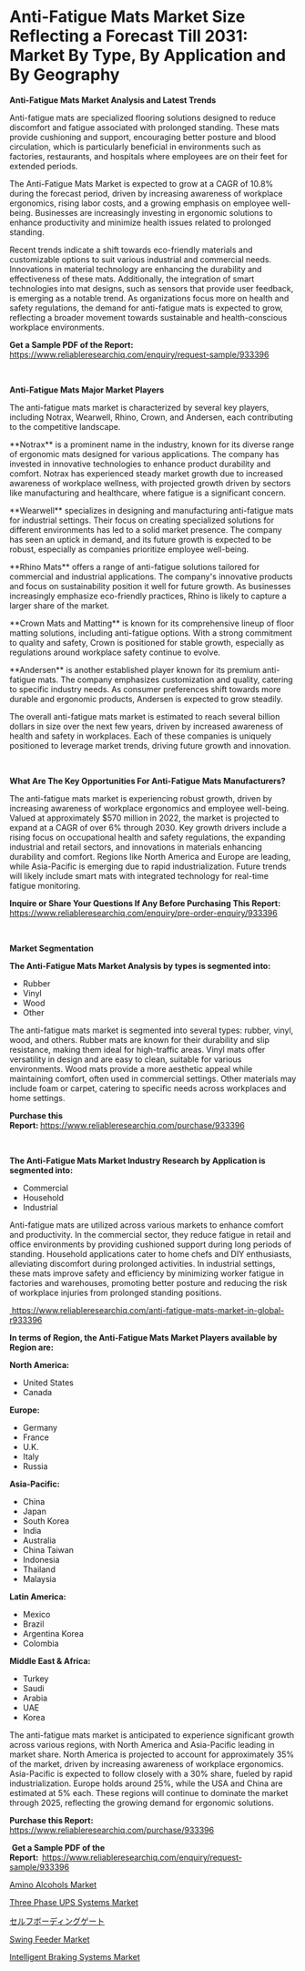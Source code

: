 <p><h1>Anti-Fatigue Mats Market Size Reflecting a Forecast Till 2031: Market By Type, By Application and By Geography</h1></p><p><strong>Anti-Fatigue Mats Market Analysis and Latest Trends</strong></p>
<p><p>Anti-fatigue mats are specialized flooring solutions designed to reduce discomfort and fatigue associated with prolonged standing. These mats provide cushioning and support, encouraging better posture and blood circulation, which is particularly beneficial in environments such as factories, restaurants, and hospitals where employees are on their feet for extended periods.</p><p>The Anti-Fatigue Mats Market is expected to grow at a CAGR of 10.8% during the forecast period, driven by increasing awareness of workplace ergonomics, rising labor costs, and a growing emphasis on employee well-being. Businesses are increasingly investing in ergonomic solutions to enhance productivity and minimize health issues related to prolonged standing.</p><p>Recent trends indicate a shift towards eco-friendly materials and customizable options to suit various industrial and commercial needs. Innovations in material technology are enhancing the durability and effectiveness of these mats. Additionally, the integration of smart technologies into mat designs, such as sensors that provide user feedback, is emerging as a notable trend. As organizations focus more on health and safety regulations, the demand for anti-fatigue mats is expected to grow, reflecting a broader movement towards sustainable and health-conscious workplace environments.</p></p>
<p><strong>Get a Sample PDF of the Report:&nbsp;</strong> <a href="https://www.reliableresearchiq.com/enquiry/request-sample/933396">https://www.reliableresearchiq.com/enquiry/request-sample/933396</a></p>
<p>&nbsp;</p>
<p><strong>Anti-Fatigue Mats Major Market Players</strong></p>
<p><p>The anti-fatigue mats market is characterized by several key players, including Notrax, Wearwell, Rhino, Crown, and Andersen, each contributing to the competitive landscape.</p><p>**Notrax** is a prominent name in the industry, known for its diverse range of ergonomic mats designed for various applications. The company has invested in innovative technologies to enhance product durability and comfort. Notrax has experienced steady market growth due to increased awareness of workplace wellness, with projected growth driven by sectors like manufacturing and healthcare, where fatigue is a significant concern.</p><p>**Wearwell** specializes in designing and manufacturing anti-fatigue mats for industrial settings. Their focus on creating specialized solutions for different environments has led to a solid market presence. The company has seen an uptick in demand, and its future growth is expected to be robust, especially as companies prioritize employee well-being.</p><p>**Rhino Mats** offers a range of anti-fatigue solutions tailored for commercial and industrial applications. The company's innovative products and focus on sustainability position it well for future growth. As businesses increasingly emphasize eco-friendly practices, Rhino is likely to capture a larger share of the market.</p><p>**Crown Mats and Matting** is known for its comprehensive lineup of floor matting solutions, including anti-fatigue options. With a strong commitment to quality and safety, Crown is positioned for stable growth, especially as regulations around workplace safety continue to evolve.</p><p>**Andersen** is another established player known for its premium anti-fatigue mats. The company emphasizes customization and quality, catering to specific industry needs. As consumer preferences shift towards more durable and ergonomic products, Andersen is expected to grow steadily.</p><p>The overall anti-fatigue mats market is estimated to reach several billion dollars in size over the next few years, driven by increased awareness of health and safety in workplaces. Each of these companies is uniquely positioned to leverage market trends, driving future growth and innovation.</p></p>
<p>&nbsp;</p>
<p><strong>What Are The Key Opportunities For Anti-Fatigue Mats Manufacturers?</strong></p>
<p><p>The anti-fatigue mats market is experiencing robust growth, driven by increasing awareness of workplace ergonomics and employee well-being. Valued at approximately $570 million in 2022, the market is projected to expand at a CAGR of over 6% through 2030. Key growth drivers include a rising focus on occupational health and safety regulations, the expanding industrial and retail sectors, and innovations in materials enhancing durability and comfort. Regions like North America and Europe are leading, while Asia-Pacific is emerging due to rapid industrialization. Future trends will likely include smart mats with integrated technology for real-time fatigue monitoring.</p></p>
<p><strong>Inquire or Share Your Questions If Any Before Purchasing This Report:</strong> <a href="https://www.reliableresearchiq.com/enquiry/pre-order-enquiry/933396">https://www.reliableresearchiq.com/enquiry/pre-order-enquiry/933396</a></p>
<p>&nbsp;</p>
<p><strong>Market Segmentation</strong></p>
<p><strong>The Anti-Fatigue Mats Market Analysis by types is segmented into:</strong></p>
<p><ul><li>Rubber</li><li>Vinyl</li><li>Wood</li><li>Other</li></ul></p>
<p><p>The anti-fatigue mats market is segmented into several types: rubber, vinyl, wood, and others. Rubber mats are known for their durability and slip resistance, making them ideal for high-traffic areas. Vinyl mats offer versatility in design and are easy to clean, suitable for various environments. Wood mats provide a more aesthetic appeal while maintaining comfort, often used in commercial settings. Other materials may include foam or carpet, catering to specific needs across workplaces and home settings.</p></p>
<p><strong>Purchase this Report:&nbsp;</strong><a href="https://www.reliableresearchiq.com/purchase/933396">https://www.reliableresearchiq.com/purchase/933396</a></p>
<p>&nbsp;</p>
<p><strong>The Anti-Fatigue Mats Market Industry Research by Application is segmented into:</strong></p>
<p><ul><li>Commercial</li><li>Household</li><li>Industrial</li></ul></p>
<p><p>Anti-fatigue mats are utilized across various markets to enhance comfort and productivity. In the commercial sector, they reduce fatigue in retail and office environments by providing cushioned support during long periods of standing. Household applications cater to home chefs and DIY enthusiasts, alleviating discomfort during prolonged activities. In industrial settings, these mats improve safety and efficiency by minimizing worker fatigue in factories and warehouses, promoting better posture and reducing the risk of workplace injuries from prolonged standing positions.</p></p>
<p><a href="https://www.reliableresearchiq.com/anti-fatigue-mats-market-in-global-r933396">&nbsp;https://www.reliableresearchiq.com/anti-fatigue-mats-market-in-global-r933396</a></p>
<p><strong>In terms of Region, the Anti-Fatigue Mats Market Players available by Region are:</strong></p>
<p>
    <p> <strong> North America: </strong>
        <ul>
            <li>United States</li>
            <li>Canada</li>
        </ul>
        </p> 
    <p> <strong> Europe: </strong>
        <ul>
            <li>Germany</li>
            <li>France</li>
            <li>U.K.</li>
            <li>Italy</li>
            <li>Russia</li>
        </ul>
        </p> 
    <p> <strong> Asia-Pacific: </strong>
        <ul>
            <li>China</li>
            <li>Japan</li>
            <li>South Korea</li>
            <li>India</li>
            <li>Australia</li>
            <li>China Taiwan</li>
            <li>Indonesia</li>
            <li>Thailand</li>
            <li>Malaysia</li>
        </ul>
        </p> 
    <p> <strong> Latin America: </strong>
        <ul>
            <li>Mexico</li>
            <li>Brazil</li>
            <li>Argentina Korea</li>
            <li>Colombia</li>
        </ul>
        </p> 
    <p> <strong> Middle East & Africa: </strong>
        <ul>
            <li>Turkey</li>
            <li>Saudi</li>
            <li>Arabia</li>
            <li>UAE</li>
            <li>Korea</li>
        </ul>
    </p>
    </p>
<p><p>The anti-fatigue mats market is anticipated to experience significant growth across various regions, with North America and Asia-Pacific leading in market share. North America is projected to account for approximately 35% of the market, driven by increasing awareness of workplace ergonomics. Asia-Pacific is expected to follow closely with a 30% share, fueled by rapid industrialization. Europe holds around 25%, while the USA and China are estimated at 5% each. These regions will continue to dominate the market through 2025, reflecting the growing demand for ergonomic solutions.</p></p>
<p><strong>Purchase this Report: </strong><a href="https://www.reliableresearchiq.com/purchase/933396">https://www.reliableresearchiq.com/purchase/933396</a></p>
<p>&nbsp;<strong>Get a Sample PDF of the Report:&nbsp;&nbsp;</strong><a href="https://www.reliableresearchiq.com/enquiry/request-sample/933396">https://www.reliableresearchiq.com/enquiry/request-sample/933396</a></p>
<p><strong></strong></p>
<p><p><a href="https://www.linkedin.com/pulse/global-amino-alcohols-industry-analysis-report-market-xizde?trackingId=Tajc6dBuToexnL3qc0dOBg%3D%3D">Amino Alcohols Market</a></p><p><a href="https://medium.com/@valroy852472024/the-market-study-covers-the-three-phase-ups-systems-market-across-various-segments-6c681be9668d?postPublishedType=initial">Three Phase UPS Systems Market</a></p><p><a href="https://medium.com/@taniawisozk/%E3%82%B0%E3%83%AD%E3%83%BC%E3%83%90%E3%83%AB%E3%82%BB%E3%83%AB%E3%83%95%E3%83%9C%E3%83%BC%E3%83%87%E3%82%A3%E3%83%B3%E3%82%B0%E3%82%B2%E3%83%BC%E3%83%88%E5%B8%82%E5%A0%B4%E3%81%AE%E3%83%88%E3%83%AC%E3%83%B3%E3%83%89-2024%E5%B9%B4%E3%81%8B%E3%82%892031%E5%B9%B4%E3%81%BE%E3%81%A7%E3%81%AE%E6%88%90%E9%95%B7%E6%A9%9F%E4%BC%9A%E3%81%A8%E8%AA%B2%E9%A1%8C%E3%81%AB%E9%96%A2%E3%81%99%E3%82%8B%E6%B4%9E%E5%AF%9F-6f888cbd55a6?postPublishedType=initial">セルフボーディングゲート</a></p><p><a href="https://www.linkedin.com/pulse/swing-feeder-market-insights-product-type-application-trends-2ofne?trackingId=O4EFV8s3RYqOLDxEfDFE5g%3D%3D">Swing Feeder Market</a></p><p><a href="https://issuu.com/reportprime-2/docs/intelligent-braking-systems-market-_cbb435b35a7e2c">Intelligent Braking Systems Market</a></p></p>